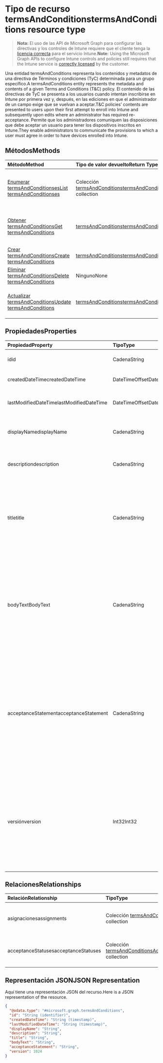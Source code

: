 # <a name="termsandconditions-resource-type"></a><span data-ttu-id="d543b-101">Tipo de recurso termsAndConditions</span><span class="sxs-lookup"><span data-stu-id="d543b-101">termsAndConditions resource type</span></span>

> <span data-ttu-id="d543b-102">**Nota:** El uso de las API de Microsoft Graph para configurar las directivas y los controles de Intune requiere que el cliente tenga la [licencia correcta](https://go.microsoft.com/fwlink/?linkid=839381) para el servicio Intune.</span><span class="sxs-lookup"><span data-stu-id="d543b-102">**Note:** Using the Microsoft Graph APIs to configure Intune controls and policies still requires that the Intune service is [correctly licensed](https://go.microsoft.com/fwlink/?linkid=839381) by the customer.</span></span>

<span data-ttu-id="d543b-103">Una entidad termsAndConditions representa los contenidos y metadatos de una directiva de Términos y condiciones (TyC) determinada para un grupo específico.</span><span class="sxs-lookup"><span data-stu-id="d543b-103">A termsAndConditions entity represents the metadata and contents of a given Terms and Conditions (T&C) policy.</span></span> <span data-ttu-id="d543b-104">El contenido de las directivas de TyC se presenta a los usuarios cuando intentan inscribirse en Intune por primera vez y, después, en las ediciones en que el administrador de un campo exige que se vuelvan a aceptar.</span><span class="sxs-lookup"><span data-stu-id="d543b-104">T&C policies’ contents are presented to users upon their first attempt to enroll into Intune and subsequently upon edits where an administrator has required re-acceptance.</span></span> <span data-ttu-id="d543b-105">Permite que los administradores comuniquen las disposiciones que debe aceptar un usuario para tener los dispositivos inscritos en Intune.</span><span class="sxs-lookup"><span data-stu-id="d543b-105">They enable administrators to communicate the provisions to which a user must agree in order to have devices enrolled into Intune.</span></span>
## <a name="methods"></a><span data-ttu-id="d543b-106">Métodos</span><span class="sxs-lookup"><span data-stu-id="d543b-106">Methods</span></span>
|<span data-ttu-id="d543b-107">Método</span><span class="sxs-lookup"><span data-stu-id="d543b-107">Method</span></span>|<span data-ttu-id="d543b-108">Tipo de valor devuelto</span><span class="sxs-lookup"><span data-stu-id="d543b-108">Return Type</span></span>|<span data-ttu-id="d543b-109">Descripción</span><span class="sxs-lookup"><span data-stu-id="d543b-109">Description</span></span>|
|:---|:---|:---|
|[<span data-ttu-id="d543b-110">Enumerar termsAndConditionses</span><span class="sxs-lookup"><span data-stu-id="d543b-110">List termsAndConditionses</span></span>](../api/intune_companyterms_termsandconditions_list.md)|<span data-ttu-id="d543b-111">Colección [termsAndConditions](../resources/intune_companyterms_termsandconditions.md)</span><span class="sxs-lookup"><span data-stu-id="d543b-111">[termsAndConditions](../resources/intune_companyterms_termsandconditions.md) collection</span></span>|<span data-ttu-id="d543b-112">Enumere las propiedades y las relaciones de los objetos [termsAndConditions](../resources/intune_companyterms_termsandconditions.md).</span><span class="sxs-lookup"><span data-stu-id="d543b-112">List properties and relationships of the [termsAndConditions](../resources/intune_companyterms_termsandconditions.md) objects.</span></span>|
|[<span data-ttu-id="d543b-113">Obtener termsAndConditions</span><span class="sxs-lookup"><span data-stu-id="d543b-113">Get termsAndConditions</span></span>](../api/intune_companyterms_termsandconditions_get.md)|[<span data-ttu-id="d543b-114">termsAndConditions</span><span class="sxs-lookup"><span data-stu-id="d543b-114">termsAndConditions</span></span>](../resources/intune_companyterms_termsandconditions.md)|<span data-ttu-id="d543b-115">Lea las propiedades y las relaciones del objeto [termsAndConditions](../resources/intune_companyterms_termsandconditions.md).</span><span class="sxs-lookup"><span data-stu-id="d543b-115">Read properties and relationships of [plannerTaskDetails](../resources/intune_companyterms_termsandconditions.md) object.</span></span>|
|[<span data-ttu-id="d543b-116">Crear termsAndConditions</span><span class="sxs-lookup"><span data-stu-id="d543b-116">Create termsAndConditions</span></span>](../api/intune_companyterms_termsandconditions_create.md)|[<span data-ttu-id="d543b-117">termsAndConditions</span><span class="sxs-lookup"><span data-stu-id="d543b-117">termsAndConditions</span></span>](../resources/intune_companyterms_termsandconditions.md)|<span data-ttu-id="d543b-118">Cree un objeto [termsAndConditions](../resources/intune_companyterms_termsandconditions.md).</span><span class="sxs-lookup"><span data-stu-id="d543b-118">Create a new [plannerBucket](../resources/intune_companyterms_termsandconditions.md) object.</span></span>|
|[<span data-ttu-id="d543b-119">Eliminar termsAndConditions</span><span class="sxs-lookup"><span data-stu-id="d543b-119">Delete termsAndConditions</span></span>](../api/intune_companyterms_termsandconditions_delete.md)|<span data-ttu-id="d543b-120">Ninguno</span><span class="sxs-lookup"><span data-stu-id="d543b-120">None</span></span>|<span data-ttu-id="d543b-121">Elimina un [termsAndConditions](../resources/intune_companyterms_termsandconditions.md).</span><span class="sxs-lookup"><span data-stu-id="d543b-121">Deletes a [termsAndConditions](../resources/intune_companyterms_termsandconditions.md).</span></span>|
|[<span data-ttu-id="d543b-122">Actualizar termsAndConditions</span><span class="sxs-lookup"><span data-stu-id="d543b-122">Update termsAndConditions</span></span>](../api/intune_companyterms_termsandconditions_update.md)|[<span data-ttu-id="d543b-123">termsAndConditions</span><span class="sxs-lookup"><span data-stu-id="d543b-123">termsAndConditions</span></span>](../resources/intune_companyterms_termsandconditions.md)|<span data-ttu-id="d543b-124">Actualice las propiedades de un objeto [termsAndConditions](../resources/intune_companyterms_termsandconditions.md).</span><span class="sxs-lookup"><span data-stu-id="d543b-124">Update the properties of a [calendar](../resources/intune_companyterms_termsandconditions.md) object.</span></span>|

## <a name="properties"></a><span data-ttu-id="d543b-125">Propiedades</span><span class="sxs-lookup"><span data-stu-id="d543b-125">Properties</span></span>
|<span data-ttu-id="d543b-126">Propiedad</span><span class="sxs-lookup"><span data-stu-id="d543b-126">Property</span></span>|<span data-ttu-id="d543b-127">Tipo</span><span class="sxs-lookup"><span data-stu-id="d543b-127">Type</span></span>|<span data-ttu-id="d543b-128">Descripción</span><span class="sxs-lookup"><span data-stu-id="d543b-128">Description</span></span>|
|:---|:---|:---|
|<span data-ttu-id="d543b-129">id</span><span class="sxs-lookup"><span data-stu-id="d543b-129">id</span></span>|<span data-ttu-id="d543b-130">Cadena</span><span class="sxs-lookup"><span data-stu-id="d543b-130">String</span></span>|<span data-ttu-id="d543b-131">Identificador único de la directiva de TyC.</span><span class="sxs-lookup"><span data-stu-id="d543b-131">Unique identifier of the T&C policy.</span></span>|
|<span data-ttu-id="d543b-132">createdDateTime</span><span class="sxs-lookup"><span data-stu-id="d543b-132">createdDateTime</span></span>|<span data-ttu-id="d543b-133">DateTimeOffset</span><span class="sxs-lookup"><span data-stu-id="d543b-133">DateTimeOffset</span></span>|<span data-ttu-id="d543b-134">Fecha y hora en la que se creó el objeto.</span><span class="sxs-lookup"><span data-stu-id="d543b-134">DateTime the object was created.</span></span>|
|<span data-ttu-id="d543b-135">lastModifiedDateTime</span><span class="sxs-lookup"><span data-stu-id="d543b-135">lastModifiedDateTime</span></span>|<span data-ttu-id="d543b-136">DateTimeOffset</span><span class="sxs-lookup"><span data-stu-id="d543b-136">DateTimeOffset</span></span>|<span data-ttu-id="d543b-137">Fecha y hora en la que se modificó el objeto por última vez.</span><span class="sxs-lookup"><span data-stu-id="d543b-137">Indicates the date the object was last modified.</span></span>|
|<span data-ttu-id="d543b-138">displayName</span><span class="sxs-lookup"><span data-stu-id="d543b-138">displayName</span></span>|<span data-ttu-id="d543b-139">Cadena</span><span class="sxs-lookup"><span data-stu-id="d543b-139">String</span></span>|<span data-ttu-id="d543b-140">Nombre proporcionado por el administrador de la directiva de TyC.</span><span class="sxs-lookup"><span data-stu-id="d543b-140">Administrator-supplied name for the T&C policy.</span></span> |
|<span data-ttu-id="d543b-141">description</span><span class="sxs-lookup"><span data-stu-id="d543b-141">description</span></span>|<span data-ttu-id="d543b-142">Cadena</span><span class="sxs-lookup"><span data-stu-id="d543b-142">String</span></span>|<span data-ttu-id="d543b-143">Descripción de la directiva de TyC proporcionada por el administrador.</span><span class="sxs-lookup"><span data-stu-id="d543b-143">Administrator-supplied description of the T&C policy.</span></span>|
|<span data-ttu-id="d543b-144">title</span><span class="sxs-lookup"><span data-stu-id="d543b-144">title</span></span>|<span data-ttu-id="d543b-145">Cadena</span><span class="sxs-lookup"><span data-stu-id="d543b-145">String</span></span>|<span data-ttu-id="d543b-146">Título de los términos y condiciones proporcionado por el administrador.</span><span class="sxs-lookup"><span data-stu-id="d543b-146">Administrator-supplied title of the terms and conditions.</span></span> <span data-ttu-id="d543b-147">Se muestra a los usuarios cuando se les solicita que acepten la directiva de TyC.</span><span class="sxs-lookup"><span data-stu-id="d543b-147">This is shown to the user on prompts to accept the T&C policy.</span></span>|
|<span data-ttu-id="d543b-148">bodyText</span><span class="sxs-lookup"><span data-stu-id="d543b-148">BodyText</span></span>|<span data-ttu-id="d543b-149">Cadena</span><span class="sxs-lookup"><span data-stu-id="d543b-149">String</span></span>|<span data-ttu-id="d543b-150">Texto de cuerpo de los términos y condiciones proporcionado por el administrador, normalmente los propios términos.</span><span class="sxs-lookup"><span data-stu-id="d543b-150">Administrator-supplied body text of the terms and conditions, typically the terms themselves.</span></span> <span data-ttu-id="d543b-151">Se muestra a los usuarios cuando se les solicita que acepten la directiva de TyC.</span><span class="sxs-lookup"><span data-stu-id="d543b-151">This is shown to the user on prompts to accept the T&C policy.</span></span>|
|<span data-ttu-id="d543b-152">acceptanceStatement</span><span class="sxs-lookup"><span data-stu-id="d543b-152">acceptanceStatement</span></span>|<span data-ttu-id="d543b-153">Cadena</span><span class="sxs-lookup"><span data-stu-id="d543b-153">String</span></span>|<span data-ttu-id="d543b-154">Explicación de los términos y condiciones proporcionada por el administrador, normalmente describe qué implica aceptar los términos y condiciones de la directiva de TyC.</span><span class="sxs-lookup"><span data-stu-id="d543b-154">Administrator-supplied explanation of the terms and conditions, typically describing what it means to accept the terms and conditions set out in the T&C policy.</span></span> <span data-ttu-id="d543b-155">Se muestra a los usuarios cuando se les solicita que acepten la directiva de TyC.</span><span class="sxs-lookup"><span data-stu-id="d543b-155">This is shown to the user on prompts to accept the T&C policy.</span></span>|
|<span data-ttu-id="d543b-156">versión</span><span class="sxs-lookup"><span data-stu-id="d543b-156">version</span></span>|<span data-ttu-id="d543b-157">Int32</span><span class="sxs-lookup"><span data-stu-id="d543b-157">Int32</span></span>|<span data-ttu-id="d543b-158">Entero que indica la versión actual de los términos.</span><span class="sxs-lookup"><span data-stu-id="d543b-158">Integer indicating the current version of the terms.</span></span> <span data-ttu-id="d543b-159">Aumenta cuando un administrador realiza un cambio en los términos y quiere que los usuarios tengan que volver a aceptar la directiva de TyC modificada.</span><span class="sxs-lookup"><span data-stu-id="d543b-159">Incremented when an administrator makes a change to the terms and wishes to require users to re-accept the modified T&C policy.</span></span>|

## <a name="relationships"></a><span data-ttu-id="d543b-160">Relaciones</span><span class="sxs-lookup"><span data-stu-id="d543b-160">Relationships</span></span>
|<span data-ttu-id="d543b-161">Relación</span><span class="sxs-lookup"><span data-stu-id="d543b-161">Relationship</span></span>|<span data-ttu-id="d543b-162">Tipo</span><span class="sxs-lookup"><span data-stu-id="d543b-162">Type</span></span>|<span data-ttu-id="d543b-163">Descripción</span><span class="sxs-lookup"><span data-stu-id="d543b-163">Description</span></span>|
|:---|:---|:---|
|<span data-ttu-id="d543b-164">asignaciones</span><span class="sxs-lookup"><span data-stu-id="d543b-164">assignments</span></span>|<span data-ttu-id="d543b-165">Colección [termsAndConditionsAssignment](../resources/intune_companyterms_termsandconditionsassignment.md)</span><span class="sxs-lookup"><span data-stu-id="d543b-165">[termsAndConditionsAssignment](../resources/intune_companyterms_termsandconditionsassignment.md) collection</span></span>|<span data-ttu-id="d543b-166">La lista de asignaciones para esta directiva de TyC.</span><span class="sxs-lookup"><span data-stu-id="d543b-166">The list of assignments for this T&C policy.</span></span>|
|<span data-ttu-id="d543b-167">acceptanceStatuses</span><span class="sxs-lookup"><span data-stu-id="d543b-167">acceptanceStatuses</span></span>|<span data-ttu-id="d543b-168">Colección [termsAndConditionsAcceptanceStatus](../resources/intune_companyterms_termsandconditionsacceptancestatus.md)</span><span class="sxs-lookup"><span data-stu-id="d543b-168">[termsAndConditionsAcceptanceStatus](../resources/intune_companyterms_termsandconditionsacceptancestatus.md) collection</span></span>|<span data-ttu-id="d543b-169">La lista de estados de aceptación para esta directiva de TyC.</span><span class="sxs-lookup"><span data-stu-id="d543b-169">The list of acceptance statuses for this T&C policy.</span></span>|

## <a name="json-representation"></a><span data-ttu-id="d543b-170">Representación JSON</span><span class="sxs-lookup"><span data-stu-id="d543b-170">JSON Representation</span></span>
<span data-ttu-id="d543b-171">Aquí tiene una representación JSON del recurso.</span><span class="sxs-lookup"><span data-stu-id="d543b-171">Here is a JSON representation of the resource.</span></span>
<!-- {
  "blockType": "resource",
  "keyProperty": "id",
  "@odata.type": "microsoft.graph.termsAndConditions"
}
-->
``` json
{
  "@odata.type": "#microsoft.graph.termsAndConditions",
  "id": "String (identifier)",
  "createdDateTime": "String (timestamp)",
  "lastModifiedDateTime": "String (timestamp)",
  "displayName": "String",
  "description": "String",
  "title": "String",
  "bodyText": "String",
  "acceptanceStatement": "String",
  "version": 1024
}
```



